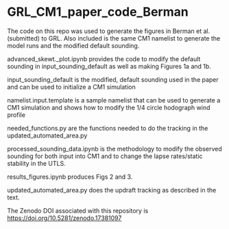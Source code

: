 # GRL_CM1_paper_code_Berman


The code on this repo was used to generate the figures in Berman et al. (submitted) to GRL. 
Also included is the same CM1 namelist to generate the model runs and the modified default sounding. 

advanced_skewt._plot.ipynb provides the code to modify the default sounding in input_sounding_default as well as making Figures 1a and 1b. 

input_sounding_default is the modified, default sounding used in the paper and can be used to initialize a CM1 simulation

namelist.input.template is a sample namelist that can be used to generate a CM1 simulation and shows how to modify the 1/4 circle hodograph wind profile

needed_functions.py are the functions needed to do the tracking in the updated_automated_area.py

processed_sounding_data.ipynb is the methodology to modify the observed sounding for both input into CM1 and to change the lapse rates/static stability in the UTLS. 

results_figures.ipynb produces Figs 2 and 3. 

updated_automated_area.py does the updraft tracking as described in the text. 

The Zenodo DOI associated with this repository is https://doi.org/10.5281/zenodo.17381097
